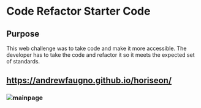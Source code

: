 # Code Refactor Starter Code

## Purpose
This web challenge was to take code and make it more accessible. The developer has to take the code and refactor it so it meets the expected set of standards.

## https://andrewfaugno.github.io/horiseon/

### ![mainpage](https://user-images.githubusercontent.com/93367297/161382203-3b6b15f5-d5af-4596-b7e4-6bb9c3c60005.png)
